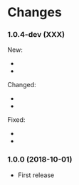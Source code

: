 # Changes


<!--
**Template For Future Entries**

### 1.0.0 (2018-10-01)

New:

  -
  -

Changed:

  -
  -

Fixed:

  -
  -

-->


### 1.0.4-dev (XXX)

New:

  -
  -

Changed:

  -
  -

Fixed:

  -
  -



### 1.0.0 (2018-10-01)

* First release
